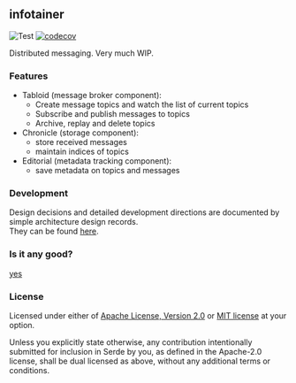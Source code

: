 ## infotainer

![Test](https://github.com/joppich/infotainer/workflows/Rust/badge.svg)
[![codecov](https://codecov.io/gh/joppich/infotainer/branch/master/graph/badge.svg)](https://codecov.io/gh/joppich/infotainer)

Distributed messaging. Very much WIP.

### Features
* Tabloid (message broker component):
    - Create message topics and watch the list of current topics
    - Subscribe and publish messages to topics
    - Archive, replay and delete topics
* Chronicle (storage component):
    - store received messages
    - maintain indices of topics
* Editorial (metadata tracking component):
    - save metadata on topics and messages

### Development
Design decisions and detailed development directions are documented by simple architecture design records.  
They can be found <a href="https://github.com/joppich/infotainer/docs/adr/">here</a>.

### Is it any good?
[yes](https://news.ycombinator.com/item?id=3067434)

### License

Licensed under either of <a href="docs/LICENSE-APACHE">Apache License, Version
2.0</a> or <a href="docs/LICENSE-MIT">MIT license</a> at your option.


Unless you explicitly state otherwise, any contribution intentionally submitted
for inclusion in Serde by you, as defined in the Apache-2.0 license, shall be
dual licensed as above, without any additional terms or conditions.

